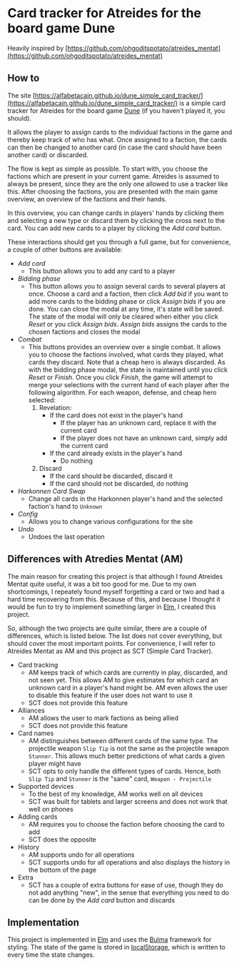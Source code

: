 # Card tracker for Atreides for the board game Dune

Heavily inspired by [https://github.com/ohgoditspotato/atreides_mentat](https://github.com/ohgoditspotato/atreides_mentat)

## How to

The site [https://alfabetacain.github.io/dune_simple_card_tracker/](https://alfabetacain.github.io/dune_simple_card_tracker/) is a simple card tracker for Atreides for the board game [Dune](https://boardgamegeek.com/boardgame/283355/dune) (if you haven't played it, you should).

It allows the player to assign cards to the individual factions in the game and thereby keep track of who has what. Once assigned to a faction, the cards can then be changed to another card (in case the card should have been another card) or discarded. 

The flow is kept as simple as possible. To start with, you choose the factions which are present in your current game. Atreides is assumed to always be present, since they are the only one allowed to use a tracker like this. After choosing the factions, you are presented with the main game overview, an overview of the factions and their hands. 

In this overview, you can change cards in players' hands by clicking them and selecting a new type or discard them by clicking the cross next to the card. You can add new cards to a player by clicking the _Add card_ button. 

These interactions should get you through a full game, but for convenience, a couple of other buttons are available:

- _Add card_
	- This button allows you to add any card to a player
- _Bidding phase_
	- This button allows you to assign several cards to several players at once. Choose a card and a faction, then click _Add bid_ if you want to add more cards to the bidding phase or click _Assign bids_ if you are done. You can close the modal at any time, it's state will be saved. The state of the modal will only be cleared when either you click _Reset_ or you click _Assign bids_. _Assign bids_ assigns the cards to the chosen factions and closes the modal
- _Combat_
	- This buttons provides an overview over a single combat. It allows you to choose the factions involved, what cards they played, what cards they discard. Note that a cheap hero is always discarded. As with the bidding phase modal, the state is maintained until you click _Reset_ or _Finish_. Once you click _Finish_, the game will attempt to merge your selections with the current hand of each player after the following algorithm. For each weapon, defense, and cheap hero selected:
		1. Revelation:
			- If the card does not exist in the player's hand
				- If the player has an unknown card, replace it with the current card
				- If the player does not have an unknown card, simply add the current card
			- If the card already exists in the player's hand
				- Do nothing
		2. Discard
			- If the card should be discarded, discard it
			- If the card should not be discarded, do nothing
- _Harkonnen Card Swap_
	- Change all cards in the Harkonnen player's hand and the selected faction's hand to `Unknown`
- _Config_
	- Allows you to change various configurations for the site
- _Undo_
	- Undoes the last operation

## Differences with Atredies Mentat (AM)

The main reason for creating this project is that although I found Atreides Mentat quite useful, it was a bit too good for me. Due to my own shortcomings, I repeately found myself forgetting a card or two and had a hard time recovering from this. Because of this, and because I thought it would be fun to try to implement something larger in [Elm](https://elm-lang.org/), I created this project. 

So, although the two projects are quite similar, there are a couple of differences, which is listed below. The list does not cover everything, but should cover the most important points. For convenience, I will refer to Atreides Mentat as AM and this project as SCT (Simple Card Tracker).

- Card tracking
	- AM keeps track of which cards are currently in play, discarded, and not seen yet. This allows AM to give estimates for which card an unknown card in a player's hand might be. AM even allows the user to disable this feature if the user does not want to use it
	- SCT does not provide this feature
- Alliances
	- AM allows the user to mark factions as being allied
	- SCT does not provide this feature
- Card names
	- AM distinguishes between different cards of the same type. The projectile weapon `Slip Tip` is not the same as the projectile weapon `Stunner`. This allows much better predictions of what cards a given player might have
	- SCT opts to only handle the different types of cards. Hence, both `Slip Tip` and `Stunner` is the "same" card, `Weapon - Projectile`
- Supported devices
	- To the best of my knowledge, AM works well on all devices
	- SCT was built for tablets and larger screens and does not work that well on phones
- Adding cards
	- AM requires you to choose the faction before choosing the card to add
	- SCT does the opposite
- History
	- AM supports undo for all operations
	- SCT supports undo for all operations and also displays the history in the bottom of the page
- Extra
	- SCT has a couple of extra buttons for ease of use, though they do not add anything "new", in the sense that everything you need to do can be done by the _Add card_ button and discards

## Implementation

This project is implemented in [Elm](https://elm-lang.org/) and uses the [Bulma](https://bulma.io/) framework for styling. The state of the game is stored in [localStorage](https://developer.mozilla.org/en-US/docs/Web/API/Window/localStorage), which is written to every time the state changes.
